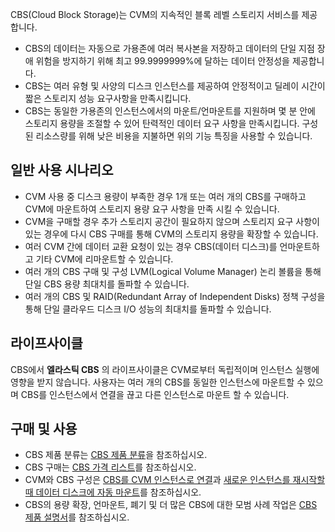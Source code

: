 CBS(Cloud Block Storage)는 CVM의 지속적인 블록 레벨 스토리지 서비스를 제공합니다.

- CBS의 데이터는 자동으로 가용존에 여러 복사본을 저장하고 데이터의 단일 지점 장애 위험을 방지하기 위해 최고 99.9999999%에 달하는 데이터 안정성을 제공합니다.
- CBS는 여러 유형 및 사양의 디스크 인스턴스를 제공하여 안정적이고 딜레이 시간이 짧은 스토리지 성능 요구사항을 만족시킵니다.
- CBS는 동일한 가용존의 인스턴스에서의 마운트/언마운트를 지원하며 몇 분 안에 스토리지 용량을 조절할 수 있어 탄력적인 데이터 요구 사항을 만족시킵니다. 구성된 리소스량를 위해 낮은 비용을 지불하면 위의 기능 특징을 사용할 수 있습니다.


## 일반 사용 시나리오
- CVM 사용 중 디스크 용량이 부족한 경우 1개 또는 여러 개의 CBS를 구매하고 CVM에 마운트하여 스토리지 용량 요구 사항을 만족 시킬 수 있습니다.
- CVM을 구매할 경우 추가 스토리지 공간이 필요하지 않으며 스토리지 요구 사항이 있는 경우에 다시 CBS 구매를 통해 CVM의 스토리지 용량을 확장할 수 있습니다.
- 여러 CVM 간에 데이터 교환 요청이 있는 경우 CBS(데이터 디스크)를 언마운트하고 기타 CVM에 리마운트할 수 있습니다.
- 여러 개의 CBS 구매 및 구성 LVM(Logical Volume Manager) 논리 볼륨을 통해 단일 CBS 용량 최대치를 돌파할 수 있습니다.
- 여러 개의 CBS 및 RAID(Redundant Array of Independent Disks) 정책 구성을 통해 단일 클라우드 디스크 I/O 성능의 최대치를 돌파할 수 있습니다.


## 라이프사이클
CBS에서 **엘라스틱 CBS** 의 라이프사이클은 CVM로부터 독립적이며 인스턴스 실행에 영향을 받지 않습니다. 사용자는 여러 개의 CBS를 동일한 인스턴스에 마운트할 수 있으며 CBS를 인스턴스에서 연결을 끊고 다른 인스턴스로 마운트 할 수 있습니다.

## 구매 및 사용
- CBS 제품 분류는 [CBS 제품 분류](/doc/product/362/2353)을 참조하십시오.
- CBS 구매는 [CBS 가격 리스트](/doc/product/362/2413)를 참조하십시오.
- CVM와 CBS 구성은 [CBS를 CVM 인스턴스로 연결](/doc/product/362/2922#2.-.E6.8C.82.E8.BD.BD.E5.BC.B9.E6.80.A7.E4.BA.91.E7.A1.AC.E7.9B.98)과 [새로운 인스턴스를 재시작할 때 데이터 디스크에 자동 마운트](/doc/product/362/7871)를 참조하십시오.
- CBS의 용량 확장, 언마운트, 폐기 및 더 많은 CBS에 대한 모범 사례 작업은 [CBS 제품 설명서](https://cloud.tencent.com/document/product/362)를 참조하십시오.
